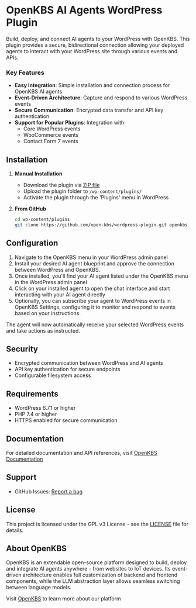 # OpenKBS AI Agents WordPress Plugin
Build, deploy, and connect AI agents to your WordPress with OpenKBS. This plugin provides a secure, bidirectional connection allowing your deployed agents to interact with your WordPress site through various events and APIs.
### Key Features

- **Easy Integration**: Simple installation and connection process for OpenKBS AI agents
- **Event-Driven Architecture**: Capture and respond to various WordPress events
- **Secure Communication**: Encrypted data transfer and API key authentication
- **Support for Popular Plugins**: Integration with:
    - Core WordPress events
    - WooCommerce events
    - Contact Form 7 events

## Installation

1. **Manual Installation**
    - Download the plugin via [ZIP file](https://github.com/open-kbs/wordpress-plugin/archive/refs/heads/main.zip)
    - Upload the plugin folder to `/wp-content/plugins/`
    - Activate the plugin through the 'Plugins' menu in WordPress

2. **From GitHub**
   ```bash
   cd wp-content/plugins
   git clone https://github.com/open-kbs/wordpress-plugin.git openkbs
   ```

## Configuration

1. Navigate to the OpenKBS menu in your WordPress admin panel
2. Install your desired AI agent blueprint and approve the connection between WordPress and OpenKBS.
3. Once installed, you'll find your AI agent listed under the OpenKBS menu in the WordPress admin panel
4. Click on your installed agent to open the chat interface and start interacting with your AI agent directly
5. Optionally, you can subscribe your agent to WordPress events in OpenKBS Settings, configuring it to monitor and respond to events based on your instructions.

The agent will now automatically receive your selected WordPress events and take actions as instructed.

## Security

- Encrypted communication between WordPress and AI agents
- API key authentication for secure endpoints
- Configurable filesystem access

## Requirements

- WordPress 6.7.1 or higher
- PHP 7.4 or higher
- HTTPS enabled for secure communication

## Documentation

For detailed documentation and API references, visit [OpenKBS Documentation](https://docs.openkbs.com)

## Support

- GitHub Issues: [Report a bug](https://github.com/open-kbs/wordpress-plugin/issues)

## License

This project is licensed under the GPL v3 License - see the [LICENSE](LICENSE) file for details.

## About OpenKBS

OpenKBS is an extendable open-source platform designed to build, deploy and integrate AI agents anywhere - from websites to IoT devices. Its event-driven architecture enables full customization of backend and frontend components, while the LLM abstraction layer allows seamless switching between language models.

Visit [OpenKBS](https://openkbs.com) to learn more about our platform